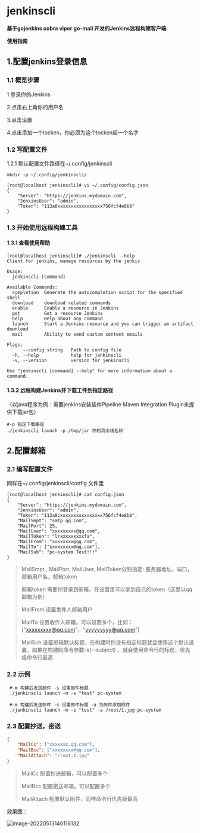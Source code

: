 
# jenkinscli

**基于gojenkins cobra viper go-mail 开发的Jenkins远程构建客户端**

**使用指南** 

## 1.配置jenkins登录信息

### 1.1 概览步骤

1.登录你的Jenkins

2.点击右上角你的用户名

3.点击设置

4.点击添加一个tocken，你必须为这个tocken起一个名字

### 1.2 写配置文件

1.2.1 默认配置文件路径在~/.config/jenkinscli

```shell
mkdir -p ~/.config/jenkinscli/
```

```shell
[root@localhost jenkinscli]# vi ~/.config/config.json 
{
    "Server": "https://jenkins.mydomain.com",
    "JenkinsUser": "admin",
    "Token": "113a8xxxxxxxxxxxxxxxxx756fcf4e8b8"
}

```

### 1.3 开始使用远程构建工具

#### 1.3.1 查看使用帮助

```shell
[root@localhost jenkinscli]# ./jenkinscli --help
Client for jenkins, manage resources by the jenkis

Usage:
  jenkinscli [command]

Available Commands:
  completion  Generate the autocompletion script for the specified shell
  download    download related commands
  enable      Enable a resource in Jenkins
  get         Get a resource Jenkins
  help        Help about any command
  launch      Start a Jenkins resource and you can trigger an artifact download
  mail        Ability to send custom content emails

Flags:
      --config string   Path to config file
  -h, --help            help for jenkinscli
  -v, --version         version for jenkinscli

Use "jenkinscli [command] --help" for more information about a command.
```

#### 1.3.2 远程构建Jenkins并下载工件到指定路径

（以java程序为例：需要jenkins安装插件Pipeline Maven Integration Plugin来提供下载jar包）

```shell
#-p 指定下载路径
./jenkinscli launch -p /tmp/jar 你的流水线名称
```

## 2.配置邮箱

### 2.1 编写配置文件

同样在~/.config/jenkinscli/config 文件里

```shell
[root@localhost jenkinscli]# cat config.json 
{
    "Server": "https://jenkins.mydomain.com",
    "JenkinsUser": "admin",
    "Token": "113a8cxxxxxxxxxxxxxxxx756fcf4e8b8",
    "MailSmpt": "smtp.qq.com",
    "MailPort": 25,
    "MailUser": "xxxxxxxxx@qq.com",
    "MailToken": "lrxxxxxxxxxfa",
    "MailFrom": "xxxxxxxx@qq.com",
    "MailTo": ["xxxxxxxxx@qq.com"],
    "MailSub": "pc-system Test!!!"
}
```

> MsilSmpt , MailPort, MailUser, MailToken分别指定: 服务器地址，端口，邮箱用户名，邮箱token	
>
> 邮箱token 需要你登录到邮箱，在设置里可以拿到自己的token（这里以qq邮箱为例）
>
> MailFrom 设置发件人邮箱用户
>
> MailTo 设置收件人邮箱，可以设置多个，比如：["xxxxxxxxx@qq.com"，"yyyyyyyyy@qq.com"]
>
> MailSub 设置邮箱默认标题，在构建时你没有指定标题就会使用这个默认设置，如果在构建的命令参数-s(--subject) ，就会使用命令行的标题，优先级命令行最高

### 2.2 示例

```shell
 #-m 构建后发送邮件 -s 设置邮件标题
 ./jenkinscli launch -m -s "test" pc-system 
```



```shell
 #-m 构建后发送邮件 -s 设置邮件标题 -a 为邮件添加附件
 ./jenkinscli launch -m -s "test" -a /root/1.jpg pc-system 
```

### 2.3 配置抄送，密送

```json
{
    "MailCc": ["xxxxxxx.qq.com"],
    "MailBcc": ["xxxxxxxx@qq.com"],
    "MailAttach": "/root.1.jpg"
}
```

> MailCc 配置抄送邮箱，可以配置多个
>
> MailBcc 配置密送邮箱，可以配置多个
>
> MailAttach 配置默认附件，同样命令行优先级最高

效果图：

![image-20220513140116132](C:\Users\EDZ\AppData\Roaming\Typora\typora-user-images\image-20220513140116132.png)


